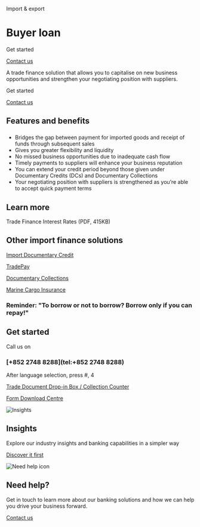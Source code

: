 Import & export

# Buyer loan

Get started

[Contact us](#get-started)

A trade finance solution that allows you to capitalise on new business opportunities and strengthen your negotiating position with suppliers.

Get started

[Contact us](#get-started)

## Features and benefits

### 

* Bridges the gap between payment for imported goods and receipt of funds through subsequent sales
* Gives you greater flexibility and liquidity
* No missed business opportunities due to inadequate cash flow
* Timely payments to suppliers will enhance your business reputation
* You can extend your credit period beyond those given under Documentary Credits (DCs) and Documentary Collections
* Your negotiating position with suppliers is strengthened as you’re able to accept quick payment terms

## Learn more

Trade Finance Interest Rates (PDF, 415KB)

## Other import finance solutions

[Import Documentary Credit](/en-gb/products/documentary-credit)

[TradePay](/en-gb/products/hsbc-tradepay)

[Documentary Collections](/en-gb/products/documentary-collections)

[Marine Cargo Insurance](/en-gb/products/marine-cargo-insurance)

### Reminder: "To borrow or not to borrow? Borrow only if you can repay!"

## Get started

Call us on

### [+852 2748 8288](tel:+852 2748 8288)

After language selection, press #, 4

[Trade Document Drop-in Box / Collection Counter](/en-gb/products/drop-in-collection-counter)

[Form Download Centre](/en-gb/help-centre/business-forms/import-and-export-forms)

![Insights](/-/media/media/product-solution/theme-type/img-onboarding.png?h=1413&iar=0&w=1440&hash=0E9CE212C1F6AFCE9D0FE384CA6DCC0A "Insights")

## Insights

Explore our industry insights and banking capabilities in a simpler way

[Discover it first](/en-gb/insights)

![Need help icon](/-/media/media/common/images/contact-us-img.png?h=604&iar=0&w=768&hash=A5675187A2C4B175E0CA7B5AD27C3A66 "Need help icon")

## Need help?

Get in touch to learn more about our banking solutions and how we can help you drive your business forward.

[Contact us](/en-gb/arrange-a-call-back-general)